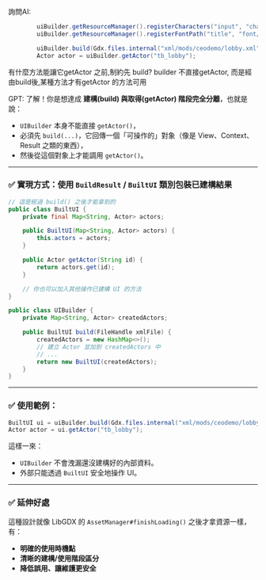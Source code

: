 詢問AI:
```java
        uiBuilder.getResourceManager().registerCharacters("input", "character/common/chars1/characters.txt");
        uiBuilder.getResourceManager().registerFontPath("title", "font/SourceHanSansHC-Bold.otf");

        uiBuilder.build(Gdx.files.internal("xml/mods/ceodemo/lobby.xml"));
        Actor actor = uiBuilder.getActor("tb_lobby");
```
有什麼方法能讓它getActor 之前,制約先 build?
builder 不直接getActor, 而是經由build後,某種方法才有getActor 的方法可用
 
 


GPT:
了解！你是想達成 **建構(build) 與取得(getActor) 階段完全分離**，也就是說：

* `UIBuilder` 本身不能直接 `getActor()`，
* 必須先 `build(...)`，它回傳一個「可操作的」對象（像是 View、Context、Result 之類的東西），
* 然後從這個對象上才能調用 `getActor()`。

---

### ✅ 實現方式：使用 `BuildResult` / `BuiltUI` 類別包裝已建構結果

```java
// 這是經過 build() 之後才能拿到的
public class BuiltUI {
    private final Map<String, Actor> actors;

    public BuiltUI(Map<String, Actor> actors) {
        this.actors = actors;
    }

    public Actor getActor(String id) {
        return actors.get(id);
    }

    // 你也可以加入其他操作已建構 UI 的方法
}
```

```java
public class UIBuilder {
    private Map<String, Actor> createdActors;

    public BuiltUI build(FileHandle xmlFile) {
        createdActors = new HashMap<>();
        // 建立 Actor 並加到 createdActors 中
        // ...
        return new BuiltUI(createdActors);
    }
}
```

---

### ✅ 使用範例：

```java
BuiltUI ui = uiBuilder.build(Gdx.files.internal("xml/mods/ceodemo/lobby.xml"));
Actor actor = ui.getActor("tb_lobby");
```

這樣一來：

* `UIBuilder` 不會洩漏還沒建構好的內部資料。
* 外部只能透過 `BuiltUI` 安全地操作 UI。

---

### ✅ 延伸好處

這種設計就像 LibGDX 的 `AssetManager#finishLoading()` 之後才拿資源一樣，有：

* **明確的使用時機點**
* **清晰的建構/使用階段區分**
* **降低誤用、讓維護更安全**


